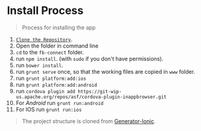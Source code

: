 # Install Process

> Process for installing the app

1. [`Clone the Repository`](https://github.com/AbdullahNasir/ionic-facebook-connect.git).
2. Open the folder in command line
3. `cd` to the `fb-connect` folder.
4. run `npm install`. (with `sudo` if you don't have permissions).
5. run `bower install`.
6. run `grunt serve` once, so that the working files are copied in `www` folder.
7. run `grunt platform:add:ios`
8. run `grunt platform:add:android`
9. run `cordova plugin add https://git-wip-us.apache.org/repos/asf/cordova-plugin-inappbrowser.git`
10. For *Android* run `grunt run:android`
11. For IOS run `grunt run:ios`

> The project structure is cloned from [Generator-Ionic](https://github.com/diegonetto/generator-ionic).